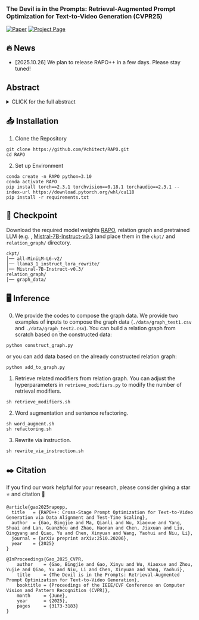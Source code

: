 ### The Devil is in the Prompts: Retrieval-Augmented Prompt Optimization for Text-to-Video Generation (CVPR25)

[![Paper](https://img.shields.io/badge/Paper-arXiv-red)](https://arxiv.org/pdf/2504.11739) [![Project Page](https://img.shields.io/badge/Project-Website-blue)](https://whynothaha.github.io/Prompt_optimizer/RAPO.html)


## 🔥 News
- [2025.10.26] We plan to release RAPO++ in a few days. Please stay tuned!


##  Abstract

<details><summary>CLICK for the full abstract</summary>


> The evolution of Text-to-video (T2V) generative models, trained on large-scale datasets, has been marked by significant progress. However, the sensitivity of T2V generative models to input prompts highlights the critical role of prompt design in influencing generative outcomes. Prior research has predominantly relied on Large Language Models (LLMs) to align user-provided prompts with the distribution of training prompts, albeit without tailored guidance encompassing prompt vocabulary and sentence structure nuances. To this end, we introduce RAPO, a novel Retrieval-
Augmented Prompt Optimization framework. In order to address potential inaccuracies and ambiguous details generated by LLM-generated prompts. RAPO refines the naive prompts through dual optimization branches, selecting thesuperior prompt for T2V generation. The first branch augments user prompts with diverse modifiers extracted from a learned relational graph, refining them to align with the format of training prompts via a fine-tuned LLM. Conversely, the second branch rewrites the naive prompt using a pre-trained LLM following a well-defined instruction set.
Extensive experiments demonstrate that RAPO can effectively enhance both the static and dynamic dimensions of generated videos, demonstrating the significance of prompt optimization for user-provided prompts.
</details>


## 📥 Installation
1. Clone the Repository
```
git clone https://github.com/Vchitect/RAPO.git
cd RAPO
```
2. Set up Environment
```
conda create -n RAPO python=3.10
conda activate RAPO
pip install torch==2.3.1 torchvision==0.18.1 torchaudio==2.3.1 --index-url https://download.pytorch.org/whl/cu118
pip install -r requirements.txt
```

## 🤗 Checkpoint  
Download the required model weights [RAPO](https://huggingface.co/bingjie/RAPO/tree/main), relation graph and pretrained LLM (e.g. , [
Mistral-7B-Instruct-v0.3](https://huggingface.co/mistralai/Mistral-7B-Instruct-v0.3/tree/main) )and place them in the `ckpt/` and `relation_graph/` directory.
```
ckpt/
│── all-MiniLM-L6-v2/
│── llama3_1_instruct_lora_rewrite/
│── Mistral-7B-Instruct-v0.3/
relation_graph/
│── graph_data/
```


## 🖥️ Inference  
0. We provide the codes to compose the graph data. We provide two examples of inputs to compose the graph data (`./data/graph_test1.csv` and `./data/graph_test2.csv`). You can build a relation graph from scratch based on the constructed data:
```
python construct_graph.py
```
or you can add data based on the already constructed relation graph:
```
python add_to_graph.py
```
1. Retrieve related modifiers from relation graph. You can adjust the hyperparameters in `retrieve_modifiers.py` to modify the number of retrieval modifiers.
```
sh retrieve_modifiers.sh
```
2. Word augmentation and sentence refactoring.
```
sh word_augment.sh
sh refactoring.sh
```
3. Rewrite via instruction.
```
sh rewrite_via_instruction.sh
```


## ✒️ Citation
If you find our work helpful for your research, please consider giving a star ⭐ and citation 📝

```
@article{gao2025rapopp,
  title   = {RAPO++: Cross-Stage Prompt Optimization for Text-to-Video Generation via Data Alignment and Test-Time Scaling},
  author  = {Gao, Bingjie and Ma, Qianli and Wu, Xiaoxue and Yang, Shuai and Lan, Guanzhou and Zhao, Haonan and Chen, Jiaxuan and Liu, Qingyang and Qiao, Yu and Chen, Xinyuan and Wang, Yaohui and Niu, Li},
  journal = {arXiv preprint arXiv:2510.20206},
  year    = {2025}
}
```
```
@InProceedings{Gao_2025_CVPR,
    author    = {Gao, Bingjie and Gao, Xinyu and Wu, Xiaoxue and Zhou, Yujie and Qiao, Yu and Niu, Li and Chen, Xinyuan and Wang, Yaohui},
    title     = {The Devil is in the Prompts: Retrieval-Augmented Prompt Optimization for Text-to-Video Generation},
    booktitle = {Proceedings of the IEEE/CVF Conference on Computer Vision and Pattern Recognition (CVPR)},
    month     = {June},
    year      = {2025},
    pages     = {3173-3183}
}
```
